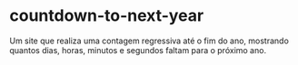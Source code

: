 # countdown-to-next-year
Um site que realiza uma contagem regressiva até o fim do ano, mostrando quantos dias, horas, minutos e segundos faltam para o próximo ano.
